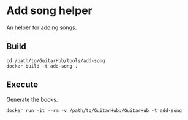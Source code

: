 # Add song helper

An helper for adding songs.

## Build

```
cd /path/to/GuitarHub/tools/add-song
docker build -t add-song .
```

## Execute

Generate the books.

```
docker run -it --rm -v /path/to/GuitarHub:/GuitarHub -t add-song
```

